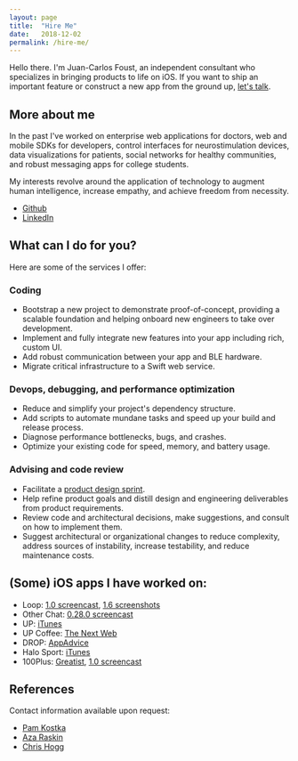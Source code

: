 ```yaml
---
layout: page
title:  "Hire Me"
date:   2018-12-02
permalink: /hire-me/
---
```


Hello there. I'm Juan-Carlos Foust, an independent consultant who specializes in bringing products to life on iOS. If you want to ship an important feature or construct a new app from the ground up, [let's talk](mailto:jc@fototropik.com).

## More about me

In the past I've worked on enterprise web applications for doctors, web and mobile SDKs for developers, control interfaces for neurostimulation devices, data visualizations for patients, social networks for healthy communities, and robust messaging apps for college students.

My interests revolve around the application of technology to augment human intelligence, increase empathy, and achieve freedom from necessity.

- [Github](https://github.com/kharmabum)
- [LinkedIn](https://www.linkedin.com/in/foustjc/)

## What can I do for you?

Here are some of the services I offer:

### Coding

- Bootstrap a new project to demonstrate proof-of-concept, providing a scalable foundation and helping onboard new engineers to take over development.
- Implement and fully integrate new features into your app including rich, custom UI.
- Add robust communication between your app and BLE hardware.
- Migrate critical infrastructure to a Swift web service.

### Devops, debugging, and performance optimization

- Reduce and simplify your project's dependency structure.
- Add scripts to automate mundane tasks and speed up your build and release process.
- Diagnose performance bottlenecks, bugs, and crashes.
- Optimize your existing code for speed, memory, and battery usage.

### Advising and code review

- Facilitate a [product design sprint](https://thoughtbot.com/playbook/product-design-sprint/introduction).
- Help refine product goals and distill design and engineering deliverables from product requirements.
- Review code and architectural decisions, make suggestions, and consult on how to implement them.
- Suggest architectural or organizational changes to reduce complexity, address sources of instability, increase testability, and reduce maintenance costs.

## (Some) iOS apps I have worked on:

- Loop: [1.0 screencast](https://youtu.be/EgbfFQbFVVU), [1.6 screenshots](https://imgur.com/a/yKtqdcR)
- Other Chat: [0.28.0 screencast](https://youtu.be/AywCRsZ5Ct0)
- UP: [iTunes](https://itunes.apple.com/us/app/up-for-up-move-up24-and-wired-up-bands/id461125277?mt=8)
- UP Coffee: [The Next Web](https://thenextweb.com/apps/2014/03/06/drink-much-coffee-jawbones-coffee-app-will-tell-stop/)
- DROP: [AppAdvice](https://appadvice.com/app/drop-by-jawbone/917876490)
- Halo Sport: [iTunes](https://itunes.apple.com/us/app/halo-sport/id1145104454?ls=1&mt=8)
- 100Plus: [Greatist](https://greatist.com/health/100plus-app-preview), [1.0 screencast](https://www.youtube.com/watch?v=TLkmNsL4Iak)

## References

Contact information available upon request:

- [Pam Kostka](https://www.linkedin.com/in/pamkostka/)
- [Aza Raskin](https://www.linkedin.com/in/azaraskin/)
- [Chris Hogg](https://www.linkedin.com/in/cwhogg/)



